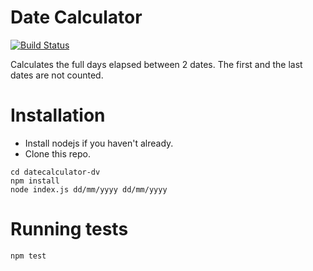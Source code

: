 # Date Calculator

[![Build Status](https://travis-ci.org/juliuscarvajal/datecalculator.svg?branch=master)](https://travis-ci.org/juliuscarvajal/datecalculator)

Calculates the full days elapsed between 2 dates. The first and the last dates are not counted.

# Installation

- Install nodejs if you haven't already.
- Clone this repo.

```
cd datecalculator-dv
npm install
node index.js dd/mm/yyyy dd/mm/yyyy
```

# Running tests

```
npm test
```
